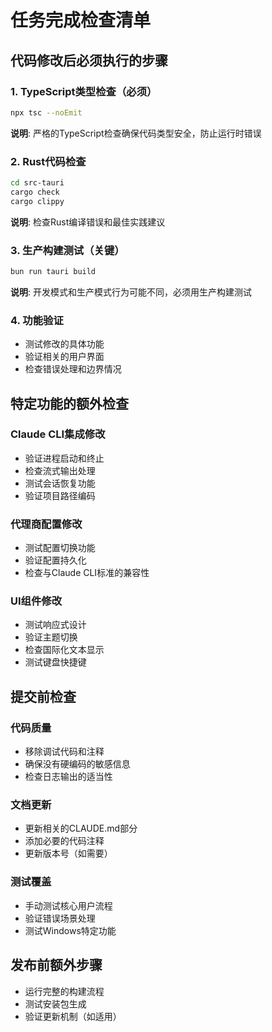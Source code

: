 # 任务完成检查清单

## 代码修改后必须执行的步骤

### 1. TypeScript类型检查（必须）
```bash
npx tsc --noEmit
```
**说明**: 严格的TypeScript检查确保代码类型安全，防止运行时错误

### 2. Rust代码检查
```bash
cd src-tauri
cargo check
cargo clippy
```
**说明**: 检查Rust编译错误和最佳实践建议

### 3. 生产构建测试（关键）
```bash
bun run tauri build
```
**说明**: 开发模式和生产模式行为可能不同，必须用生产构建测试

### 4. 功能验证
- 测试修改的具体功能
- 验证相关的用户界面
- 检查错误处理和边界情况

## 特定功能的额外检查

### Claude CLI集成修改
- 验证进程启动和终止
- 检查流式输出处理
- 测试会话恢复功能
- 验证项目路径编码

### 代理商配置修改
- 测试配置切换功能
- 验证配置持久化
- 检查与Claude CLI标准的兼容性

### UI组件修改
- 测试响应式设计
- 验证主题切换
- 检查国际化文本显示
- 测试键盘快捷键

## 提交前检查

### 代码质量
- 移除调试代码和注释
- 确保没有硬编码的敏感信息
- 检查日志输出的适当性

### 文档更新
- 更新相关的CLAUDE.md部分
- 添加必要的代码注释
- 更新版本号（如需要）

### 测试覆盖
- 手动测试核心用户流程
- 验证错误场景处理
- 测试Windows特定功能

## 发布前额外步骤
- 运行完整的构建流程
- 测试安装包生成
- 验证更新机制（如适用）